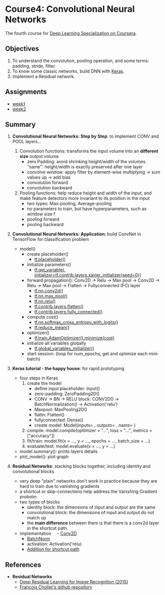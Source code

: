 # Course4: Convolutional Neural Networks
The fourth course for [Deep Learning Specialization on Coursera](https://www.coursera.org/specializations/deep-learning).


## Objectives

1. To understand the convolution, pooling operation, and some terms: padding, stride, filter.
2. To know some classic networks, build DNN with [Keras](https://keras.io/).
3. Implement a Residual network.

## Assignments

* [week1](https://github.com/zyunsg/deep-learning/tree/master/course4/week1) 
* [week2](https://github.com/zyunsg/deep-learning/tree/master/course4/week2)

## Summary

1. **Convolutional Neural Networks: Step by Step**: to implement CONV and POOL layers... 
   1. Convolution functions: transforms the input volume into an **different size** output volume
      - zero Padding: avoid shrinking height/width of the volumes. "same": height/width is exactly preserved after one layer
      - convolve window: apply filter by element-wise multiplying -> sum values up -> add bias
      - convolution forward
      - convolution backward
   2. Pooling functions: help reduce height and width of the input, and make feature detectors more invariant to its position in the input
      - two types: Max-pooling, Average-pooling
      - no parameters to train, but have hyperparameters, such as window size f
      - pooling forward
      - pooling backward
   
2. **Convolutional Neural Networks: Application**: build ConvNet in TensorFlow for classification problem
   * model()
     * create placeholder() 
       - [tf.placeholder()](https://www.tensorflow.org/api_docs/python/tf/placeholder)
     * initialize parameters()
       - [tf.get_variable(, initializer=tf.contrib.layers.xavier_initializer(seed=0))](https://www.tensorflow.org/api_docs/python/tf/get_variable)
     * forward propagation(): Conv2D -> Relu -> Max pool -> Conv2D -> Relu -> Max pool -> Flatten -> Fullyconnected (FC) layer
       - [tf.nn.conv2d()](https://www.tensorflow.org/api_docs/python/tf/nn/conv2d)
       - [tf.nn.max_pool()](https://www.tensorflow.org/api_docs/python/tf/nn/max_pool)
       - [tf.nn.relu()](https://www.tensorflow.org/api_docs/python/tf/nn/relu)
       - [tf.contrib.layers.flatten()](https://www.tensorflow.org/api_docs/python/tf/contrib/layers/flatten)
       - [tf.contrib.layers.fully_connected()](https://www.tensorflow.org/api_docs/python/tf/contrib/layers/fully_connected)
     * compute cost()
       - [tf.nn.softmax_cross_entropy_with_logits()](https://www.tensorflow.org/api_docs/python/tf/nn/softmax_cross_entropy_with_logits)
       - [tf.reduce_mean()](https://www.tensorflow.org/api_docs/python/tf/reduce_mean)
     * optimizer()
       - [tf.train.AdamOptimizer().minimize(cost)](https://www.tensorflow.org/api_docs/python/tf/train/AdamOptimizer)
     * initialize all variables globally
       - [tf.global_variables_initializer()](https://www.tensorflow.org/api_docs/python/tf/global_variables_initializer)
     * start session: (loop for num_epochs, get and optimize each mini-batch)
     
3. **Keras tutorial - the happy house**: for rapid prototyping
   * four steps in Keras
      1. create the model 
         - define input placeholder: Input()
         - zero-padding: ZeroPadding2D()
         - CONV -> BN -> RELU block: CONV2D() -> BatchNormalization() -> Activation('relu')
         - Maxpool: MaxPooling2D()
         - flattn: Flatten()
         - fullyconnected: Dense()
         - create model: Model(inputs= , outputs= , name= )
      2. compile: model.compile(optimizer = "...", loss = "...", metrics = ["accuracy"])
      3. fit/train: model.fit(x = ..., y = ..., epochs = ..., batch_size = ...)
      4. evaluate/test: model.evaluate(x = ..., y = ...)
    * model.summary(): prints layers details
    * plot_model(): plot graph

4. **Residual Networks**: stacking blocks together, including identity and convolutional blocks
   * very deep "plain" networks don't work in practice because they are hard to train due to vanishing gradients
   * a shortcut or skip-connections help address the Vanishing Gradient probelm
   * two types of blocks
     - identity block: the dimensions of input and output are the same
     - convolutional block: the dimensions of input and output do not match up
     - the **main difference** between them is that there is a conv2d layer in the shortcut path.
   * implementation
     - [Conv2D](https://keras.io/layers/convolutional/#conv2d)
     - [BatchNorm](https://keras.io/layers/normalization/#batchnormalization)
     - activation: Activation('relu)
     - [Addition for shortcut path](https://keras.io/layers/merge/#add)
 
 ## References
 
 * **Residual Networks**
    - [Deep Residual Learning for Image Recognition (2015)](https://arxiv.org/abs/1512.03385)
    - [Francois Chollet's github repository](https://github.com/fchollet/deep-learning-models/blob/master/resnet50.py)



